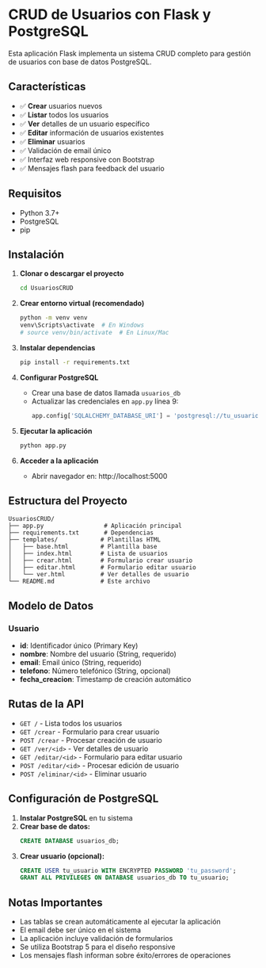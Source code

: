 # CRUD de Usuarios con Flask y PostgreSQL

Esta aplicación Flask implementa un sistema CRUD completo para gestión de usuarios con base de datos PostgreSQL.

## Características

- ✅ **Crear** usuarios nuevos
- ✅ **Listar** todos los usuarios
- ✅ **Ver** detalles de un usuario específico
- ✅ **Editar** información de usuarios existentes
- ✅ **Eliminar** usuarios
- ✅ Validación de email único
- ✅ Interfaz web responsive con Bootstrap
- ✅ Mensajes flash para feedback del usuario

## Requisitos

- Python 3.7+
- PostgreSQL
- pip

## Instalación

1. **Clonar o descargar el proyecto**
   ```bash
   cd UsuariosCRUD
   ```

2. **Crear entorno virtual (recomendado)**
   ```bash
   python -m venv venv
   venv\Scripts\activate  # En Windows
   # source venv/bin/activate  # En Linux/Mac
   ```

3. **Instalar dependencias**
   ```bash
   pip install -r requirements.txt
   ```

4. **Configurar PostgreSQL**
   - Crear una base de datos llamada `usuarios_db`
   - Actualizar las credenciales en `app.py` línea 9:
     ```python
     app.config['SQLALCHEMY_DATABASE_URI'] = 'postgresql://tu_usuario:tu_password@localhost/usuarios_db'
     ```

5. **Ejecutar la aplicación**
   ```bash
   python app.py
   ```

6. **Acceder a la aplicación**
   - Abrir navegador en: http://localhost:5000

## Estructura del Proyecto

```
UsuariosCRUD/
├── app.py                 # Aplicación principal
├── requirements.txt       # Dependencias
├── templates/            # Plantillas HTML
│   ├── base.html         # Plantilla base
│   ├── index.html        # Lista de usuarios
│   ├── crear.html        # Formulario crear usuario
│   ├── editar.html       # Formulario editar usuario
│   └── ver.html          # Ver detalles de usuario
└── README.md             # Este archivo
```

## Modelo de Datos

### Usuario
- **id**: Identificador único (Primary Key)
- **nombre**: Nombre del usuario (String, requerido)
- **email**: Email único (String, requerido)
- **telefono**: Número telefónico (String, opcional)
- **fecha_creacion**: Timestamp de creación automático

## Rutas de la API

- `GET /` - Lista todos los usuarios
- `GET /crear` - Formulario para crear usuario
- `POST /crear` - Procesar creación de usuario
- `GET /ver/<id>` - Ver detalles de usuario
- `GET /editar/<id>` - Formulario para editar usuario
- `POST /editar/<id>` - Procesar edición de usuario
- `POST /eliminar/<id>` - Eliminar usuario

## Configuración de PostgreSQL

1. **Instalar PostgreSQL** en tu sistema
2. **Crear base de datos:**
   ```sql
   CREATE DATABASE usuarios_db;
   ```
3. **Crear usuario (opcional):**
   ```sql
   CREATE USER tu_usuario WITH ENCRYPTED PASSWORD 'tu_password';
   GRANT ALL PRIVILEGES ON DATABASE usuarios_db TO tu_usuario;
   ```

## Notas Importantes

- Las tablas se crean automáticamente al ejecutar la aplicación
- El email debe ser único en el sistema
- La aplicación incluye validación de formularios
- Se utiliza Bootstrap 5 para el diseño responsive
- Los mensajes flash informan sobre éxito/errores de operaciones